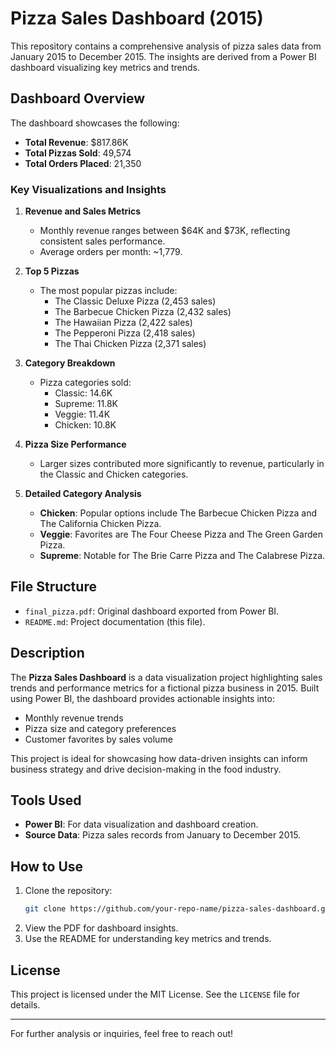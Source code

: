 # Pizza Sales Dashboard (2015)

This repository contains a comprehensive analysis of pizza sales data from January 2015 to December 2015. The insights are derived from a Power BI dashboard visualizing key metrics and trends.

## Dashboard Overview

The dashboard showcases the following:
- **Total Revenue**: $817.86K
- **Total Pizzas Sold**: 49,574
- **Total Orders Placed**: 21,350

### Key Visualizations and Insights

1. **Revenue and Sales Metrics**
   - Monthly revenue ranges between $64K and $73K, reflecting consistent sales performance.
   - Average orders per month: ~1,779.

2. **Top 5 Pizzas**
   - The most popular pizzas include:
     - The Classic Deluxe Pizza (2,453 sales)
     - The Barbecue Chicken Pizza (2,432 sales)
     - The Hawaiian Pizza (2,422 sales)
     - The Pepperoni Pizza (2,418 sales)
     - The Thai Chicken Pizza (2,371 sales)

3. **Category Breakdown**
   - Pizza categories sold:
     - Classic: 14.6K
     - Supreme: 11.8K
     - Veggie: 11.4K
     - Chicken: 10.8K

4. **Pizza Size Performance**
   - Larger sizes contributed more significantly to revenue, particularly in the Classic and Chicken categories.

5. **Detailed Category Analysis**
   - **Chicken**: Popular options include The Barbecue Chicken Pizza and The California Chicken Pizza.
   - **Veggie**: Favorites are The Four Cheese Pizza and The Green Garden Pizza.
   - **Supreme**: Notable for The Brie Carre Pizza and The Calabrese Pizza.

## File Structure

- `final_pizza.pdf`: Original dashboard exported from Power BI.
- `README.md`: Project documentation (this file).

## Description

The **Pizza Sales Dashboard** is a data visualization project highlighting sales trends and performance metrics for a fictional pizza business in 2015. Built using Power BI, the dashboard provides actionable insights into:
- Monthly revenue trends
- Pizza size and category preferences
- Customer favorites by sales volume

This project is ideal for showcasing how data-driven insights can inform business strategy and drive decision-making in the food industry.

## Tools Used

- **Power BI**: For data visualization and dashboard creation.
- **Source Data**: Pizza sales records from January to December 2015.

## How to Use

1. Clone the repository:
   ```bash
   git clone https://github.com/your-repo-name/pizza-sales-dashboard.git
   ```
2. View the PDF for dashboard insights.
3. Use the README for understanding key metrics and trends.

## License

This project is licensed under the MIT License. See the `LICENSE` file for details.

---

For further analysis or inquiries, feel free to reach out!
